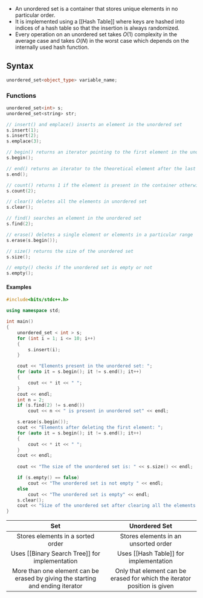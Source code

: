 - An unordered set is a container that stores unique elements in no particular order.
- It is implemented using a [[Hash Table]] where keys are hashed into indices of a hash table so that the insertion is always randomized.
- Every operation on an unordered set takes $O(1)$ complexity in the average case and takes $O(N)$ in the worst case which depends on the internally used hash function.

## Syntax
```cpp
unordered_set<object_type> variable_name;
```

### Functions
```cpp
unordered_set<int> s;
unordered_set<string> str;

// insert() and emplace() inserts an element in the unordered set
s.insert(1);
s.insert(2);
s.emplace(3);

// begin() returns an iterator pointing to the first element in the unordered set
s.begin();

// end() returns an iterator to the theoretical element after the last element
s.end();

// count() returns 1 if the element is present in the container otherwise 0
s.count(2);

// clear() deletes all the elements in unordered set
s.clear();

// find() searches an element in the unordered set
s.find(2);

// erase() deletes a single element or elements in a particular range
s.erase(s.begin());

// size() returns the size of the unordered set
s.size();

// empty() checks if the unordered set is empty or not
s.empty();
```

#### Examples
```cpp
#include<bits/stdc++.h>

using namespace std;

int main()
{
	unordered_set < int > s;
	for (int i = 1; i <= 10; i++)
	{
		s.insert(i);
	}

	cout << "Elements present in the unordered set: ";
	for (auto it = s.begin(); it != s.end(); it++)
	{
		cout << * it << " ";
	}
	cout << endl;
	int n = 2;
	if (s.find(2) != s.end())
		cout << n << " is present in unordered set" << endl;

	s.erase(s.begin());
	cout << "Elements after deleting the first element: ";
	for (auto it = s.begin(); it != s.end(); it++)
	{
		cout << * it << " ";
	}
	cout << endl;
	
	cout << "The size of the unordered set is: " << s.size() << endl;

	if (s.empty() == false)
		cout << "The unordered set is not empty " << endl;
	else
	    cout << "The unordered set is empty" << endl;
	s.clear();
	cout << "Size of the unordered set after clearing all the elements: " << s.size();
}
```

|                                      Set                                       |                              Unordered Set                               |
| :----------------------------------------------------------------------------: | :----------------------------------------------------------------------: |
|                       Stores elements in a sorted order                        |                   Stores elements in an unsorted order                   |
|                 Uses [[Binary Search Tree]] for implementation                 |                  Uses [[Hash Table]] for implementation                  |
| More than one element can be erased by giving the starting and ending iterator | Only that element can be erased for which the iterator position is given |
